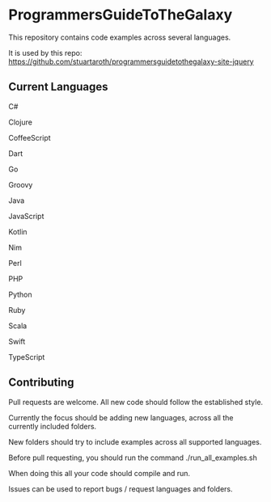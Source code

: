 # ProgrammersGuideToTheGalaxy

This repository contains code examples across several languages.

It is used by this repo:
https://github.com/stuartaroth/programmersguidetothegalaxy-site-jquery

## Current Languages

C#

Clojure

CoffeeScript

Dart

Go

Groovy

Java

JavaScript

Kotlin

Nim

Perl

PHP

Python

Ruby

Scala

Swift

TypeScript

## Contributing

Pull requests are welcome. All new code should follow the established style.

Currently the focus should be adding new languages, across all the currently included folders.

New folders should try to include examples across all supported languages.

Before pull requesting, you should run the command ./run_all_examples.sh

When doing this all your code should compile and run.

Issues can be used to report bugs / request languages and folders.

